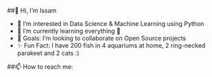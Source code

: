 ##👋 Hi, I’m Issam
- 👀 I’m interested in Data Science & Machine Learning using Python
- 🌱 I’m currently learning everything :rofl:
- 💞️ Goals: I’m looking to collaborate on Open Source projects
- ✨ Fun Fact: I have 200 fish in 4 aquariums at home, 2 ring-necked parakeet and 2 cats :)

##📫 How to reach me:


<!---
D4P33R/D4P33R is a ✨ special ✨ repository because its `README.md` (this file) appears on your GitHub profile.
You can click the Preview link to take a look at your changes.
--->
